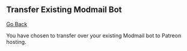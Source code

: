 ## Transfer Existing Modmail Bot

[Go Back](/)

You have chosen to transfer over your existing Modmail bot to Patreon hosting. 

